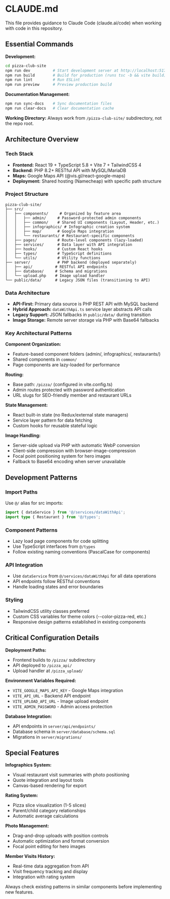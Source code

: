 # CLAUDE.md

This file provides guidance to Claude Code (claude.ai/code) when working with code in this repository.

## Essential Commands

**Development:**
```bash
cd pizza-club-site
npm run dev          # Start development server at http://localhost:5173/pizza/
npm run build        # Build for production (runs tsc -b && vite build)
npm run lint         # Run ESLint
npm run preview      # Preview production build
```

**Documentation Management:**
```bash
npm run sync-docs    # Sync documentation files  
npm run clear-docs   # Clear documentation cache
```

**Working Directory:** Always work from `/pizza-club-site/` subdirectory, not the repo root.

## Architecture Overview

### Tech Stack
- **Frontend:** React 19 + TypeScript 5.8 + Vite 7 + TailwindCSS 4
- **Backend:** PHP 8.2+ RESTful API with MySQL/MariaDB
- **Maps:** Google Maps API (@vis.gl/react-google-maps)
- **Deployment:** Shared hosting (Namecheap) with specific path structure

### Project Structure
```
pizza-club-site/
├── src/
│   ├── components/     # Organized by feature area
│   │   ├── admin/     # Password-protected admin components
│   │   ├── common/    # Shared UI components (Layout, Header, etc.)
│   │   ├── infographics/ # Infographic creation system
│   │   ├── map/       # Google Maps integration
│   │   └── restaurants/ # Restaurant-specific components
│   ├── pages/         # Route-level components (lazy-loaded)
│   ├── services/      # Data layer with API integration
│   ├── hooks/         # Custom React hooks
│   ├── types/         # TypeScript definitions
│   └── utils/         # Utility functions
├── server/            # PHP backend (deployed separately)
│   ├── api/          # RESTful API endpoints
│   ├── database/     # Schema and migrations
│   └── upload.php    # Image upload handler
└── public/data/      # Legacy JSON files (transitioning to API)
```

### Data Architecture
- **API-First:** Primary data source is PHP REST API with MySQL backend
- **Hybrid Approach:** `dataWithApi.ts` service layer abstracts API calls
- **Legacy Support:** JSON fallbacks in `public/data/` during transition
- **Image Storage:** Remote server storage via PHP with Base64 fallbacks

### Key Architectural Patterns

**Component Organization:**
- Feature-based component folders (admin/, infographics/, restaurants/)
- Shared components in `common/`
- Page components are lazy-loaded for performance

**Routing:**
- Base path: `/pizza/` (configured in vite.config.ts)
- Admin routes protected with password authentication
- URL slugs for SEO-friendly member and restaurant URLs

**State Management:**
- React built-in state (no Redux/external state managers)
- Service layer pattern for data fetching
- Custom hooks for reusable stateful logic

**Image Handling:**
- Server-side upload via PHP with automatic WebP conversion
- Client-side compression with browser-image-compression
- Focal point positioning system for hero images
- Fallback to Base64 encoding when server unavailable

## Development Patterns

### Import Paths
Use `@/` alias for src imports:
```typescript
import { dataService } from '@/services/dataWithApi';
import type { Restaurant } from '@/types';
```

### Component Patterns
- Lazy load page components for code splitting
- Use TypeScript interfaces from `@/types`
- Follow existing naming conventions (PascalCase for components)

### API Integration
- Use `dataService` from `@/services/dataWithApi` for all data operations
- API endpoints follow RESTful conventions
- Handle loading states and error boundaries

### Styling
- TailwindCSS utility classes preferred
- Custom CSS variables for theme colors (--color-pizza-red, etc.)
- Responsive design patterns established in existing components

## Critical Configuration Details

**Deployment Paths:**
- Frontend builds to `/pizza/` subdirectory
- API deployed to `/pizza_api/` 
- Upload handler at `/pizza_upload/`

**Environment Variables Required:**
- `VITE_GOOGLE_MAPS_API_KEY` - Google Maps integration
- `VITE_API_URL` - Backend API endpoint
- `VITE_UPLOAD_API_URL` - Image upload endpoint
- `VITE_ADMIN_PASSWORD` - Admin access protection

**Database Integration:**
- API endpoints in `server/api/endpoints/`
- Database schema in `server/database/schema.sql`
- Migrations in `server/migrations/`

## Special Features

**Infographics System:**
- Visual restaurant visit summaries with photo positioning
- Quote integration and layout tools
- Canvas-based rendering for export

**Rating System:**
- Pizza slice visualization (1-5 slices)
- Parent/child category relationships
- Automatic average calculations

**Photo Management:**
- Drag-and-drop uploads with position controls
- Automatic optimization and format conversion
- Focal point editing for hero images

**Member Visits History:**
- Real-time data aggregation from API
- Visit frequency tracking and display
- Integration with rating system

Always check existing patterns in similar components before implementing new features.